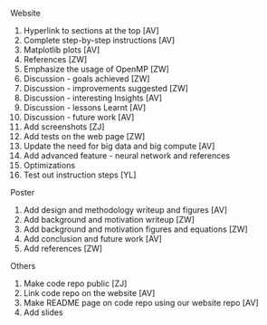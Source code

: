 Website

1. Hyperlink to sections at the top [AV]
2. Complete step-by-step instructions [AV]
3. Matplotlib plots [AV]
4. References [ZW]
5. Emphasize the usage of OpenMP [ZW]
6. Discussion - goals achieved [ZW]
7. Discussion - improvements suggested [ZW]
8. Discussion - interesting Insights [AV]
9. Discussion - lessons Learnt [AV]
10. Discussion - future work [AV]
11. Add screenshots [ZJ]
12. Add tests on the web page [ZW]
13. Update the need for big data and big compute [AV]
14. Add advanced feature - neural network and references  
15. Optimizations 
16. Test out instruction steps [YL]

Poster

1. Add design and methodology writeup and figures [AV]
2. Add background and motivation writeup [ZW]
3. Add background and motivation figures and equations [ZW]
4. Add conclusion and future work [AV]
5. Add references [ZW]

Others

1. Make code repo public [ZJ]
2. Link code repo on the website [AV]
3. Make README page on code repo using our website repo [AV]
4. Add slides 
